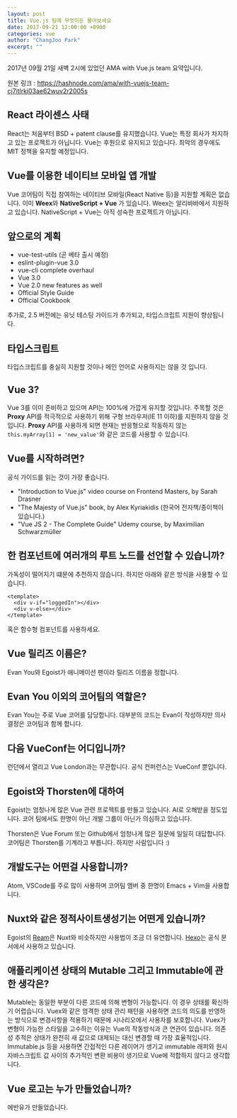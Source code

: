 ```yaml
---
layout: post
title: Vue.js 팀에 무엇이든 물어보세요
date: 2017-09-21 12:00:00 +0900
categories: vue
author: "ChangJoo Park"
excerpt: ""
---
```


2017년 09월 21일 새벽 2시에 있었던 AMA with Vue.js team 요약입니다.

원본 링크 : https://hashnode.com/ama/with-vuejs-team-cj7itlrki03ae62wuv2r2005s

## React 라이센스 사태

React는 처음부터 BSD + patent clause를 유지했습니다. Vue는 특정 회사가 차지하고 있는 프로젝트가 아닙니다. Vue는 후원으로 유지되고 있습니다. 최악의 경우에도 MIT 정책을 유지할 예정입니다.

## Vue를 이용한 네이티브 모바일 앱 개발

Vue 코어팀이 직접 참여하는 네이티브 모바일(React Native 등)을 지원할 계획은 없습니다.
이미 **Weex**와 **NativeScript + Vue** 가 있습니다. Weex는 알리바바에서 지원하고 있습니다. NativeScript + Vue는 아직 성숙한 프로젝트가 아닙니다.

## 앞으로의 계획

- vue-test-utils (곧 베타 출시 예정)
- eslint-plugin-vue 3.0
- vue-cli complete overhaul
- Vue 3.0
- Vue 2.0 new features as well
- Official Style Guide
- Official Cookbook

추가로, 2.5 버전에는 유닛 테스팅 가이드가 추가되고, 타입스크립트 지원이 향상됩니다.

## 타입스크립트

타입스크립트를 충실히 지원할 것이나 메인 언어로 사용하지는 않을 것 입니다.

## Vue 3?

Vue 3를 이미 준비하고 있으며 API는 100%에 가깝게 유지할 것입니다. 주목할 것은 **Proxy** API를 적극적으로 사용하기 위해 구형 브라우저(IE 11 이하)를 지원하지 않을 것 입니다. **Proxy** API를 사용하게 되면 현재는 반응형으로 작동하지 않는 `this.myArray[1] = 'new_value'`와 같은 코드를 사용할 수 있습니다.


## Vue를 시작하려면?

공식 가이드를 읽는 것이 가장 좋습니다.

- "Introduction to Vue.js" video course on Frontend Masters, by Sarah Drasner
- "The Majesty of Vue.js" book, by Alex Kyriakidis (한국어 전자책/종이책이 있습니다.)
- "Vue JS 2 - The Complete Guide" Udemy course, by Maximilian Schwarzmüller


## 한 컴포넌트에 여러개의 루트 노드를 선언할 수 있습니까?

가독성이 떨어지기 떄문에 추천하지 않습니다.
하지만 아래와 같은 방식을 사용할 수 있습니다.
```
<template>
  <div v-if="loggedIn"></div>
  <div v-else></div>
</template>
```

혹은 함수형 컴포넌트를 사용하세요.

## Vue 릴리즈 이름은?

Evan You와 Egoist가 애니메이션 팬이라 릴리즈 이름을 정합니다.


## Evan You 이외의 코어팀의 역할은?

Evan You는 주로 Vue 코어를 담당합니다. 대부분의 코드는 Evan이 작성하지만 의사결정은 코어팀과 함께 합니다.

## 다음 VueConf는 어디입니까?

런던에서 열리고 Vue London과는 무관합니다. 공식 컨퍼런스는 VueConf 뿐입니다.

## Egoist와 Thorsten에 대하여

Egoist는 엄청나게 많은 Vue 관련 프로젝트를 만들고 있습니다. AI로 오해받을 정도입니다. 코어 팀에서도 한명이 아닌 개발 그룹이 아닌가 의심하고 있습니다.

Thorsten은 Vue Forum 또는 Github에서 엄청나게 많은 질문에 일일히 대답합니다. 코어팀은 Thorsten를 기계라고 부릅니다. 하지만 사람입니다 :)

## 개발도구는 어떤걸 사용합니까?

Atom, VSCode를 주로 많이 사용하며 코어팀 멤버 중 한명이  Emacs + Vim을 사용합니다.

## Nuxt와 같은 정적사이트생성기는 어떤게 있습니까?

Egoist의 [Ream](https://ream.js.org)은 Nuxt와 비슷하지만 사용법이 조금 더 유연합니다.
[Hexo](https://hexo.io/)는 공식 문서에서 사용하고 있습니다.

## 애플리케이션 상태의 Mutable 그리고 Immutable에 관한 생각은?

Mutable는 동일한 부분이 다른 코드에 의해 변형이 가능합니다. 이 경우 상태를 확신하기 어렵습니다. Vuex와 같은 엄격한 상태 관리 패턴을 사용하면 코드의 의도를 반영하는 방식으로 변경사항을 적용하기 때문에 시나리오에서 사용자를 보호합니다. Vuex가 변형이 가능한 스타일을 고수하는 이유는 Vue의 작동방식과 큰 연관이 있습니다. 의존성 추적은 상태가 완전히 새 값으로 대체되는 대신 변경할 때 가장 효율적입니다. Immutable.js 등을 사용하면 간접적인 다른 레이어가 생기고 immutable 래퍼와 원시 자바스크립트 값 사이의 추가적인 변환 비용이 생기므로 Vue에 적합하지 않다고 생각합니다.


## Vue 로고는 누가 만들었습니까?

에반유가 만들었습니다.
